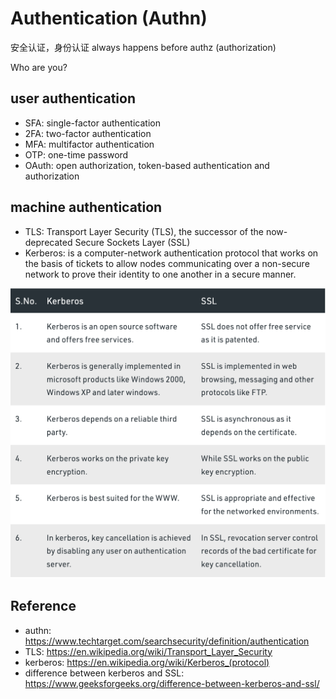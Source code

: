 # Authentication (Authn)

安全认证，身份认证
always happens before authz (authorization)

Who are you?

## user authentication
- SFA: single-factor authentication
- 2FA: two-factor authentication
- MFA: multifactor authentication
- OTP: one-time password
- OAuth: open authorization, token-based authentication and authorization

## machine authentication
- TLS: Transport Layer Security (TLS), the successor of the now-deprecated Secure Sockets Layer (SSL)
- Kerberos: is a computer-network authentication protocol that works on the basis of tickets to allow nodes communicating over a non-secure network to prove their identity to one another in a secure manner.

![kbr_ssl](kbr_ssl.png)

## Reference
- authn: https://www.techtarget.com/searchsecurity/definition/authentication
- TLS: https://en.wikipedia.org/wiki/Transport_Layer_Security
- kerberos: https://en.wikipedia.org/wiki/Kerberos_(protocol)
- difference between kerberos and SSL: https://www.geeksforgeeks.org/difference-between-kerberos-and-ssl/